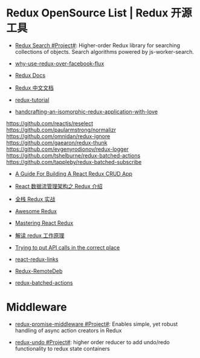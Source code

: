 # Redux OpenSource List | Redux 开源工具

- [Redux Search #Project#](https://github.com/treasure-data/redux-search): Higher-order Redux library for searching collections of objects. Search algorithms powered by js-worker-search.

- [why-use-redux-over-facebook-flux](http://stackoverflow.com/questions/32461229/why-use-redux-over-facebook-flux)

- [Redux Docs](http://rackt.org/redux/index.html)
- [Redux 中文文档](http://camsong.github.io/redux-in-chinese/)
- [redux-tutorial](https://github.com/happypoulp/redux-tutorial)
- [handcrafting-an-isomorphic-redux-application-with-love](https://medium.com/front-end-developers/handcrafting-an-isomorphic-redux-application-with-love-40ada4468af4#.tnkjvjbfh)

https://github.com/reactjs/reselect
https://github.com/paularmstrong/normalizr
https://github.com/omnidan/redux-ignore
https://github.com/gaearon/redux-thunk
https://github.com/evgenyrodionov/redux-logger
https://github.com/tshelburne/redux-batched-actions
https://github.com/tappleby/redux-batched-subscribe

- [A Guide For Building A React Redux CRUD App](https://medium.com/@rajaraodv/a-guide-for-building-a-react-redux-crud-app-7fe0b8943d0f#.y5mvs4xmb)

- [React 数据流管理架构之 Redux 介绍](http://www.open-open.com/lib/view/open1444013746182.html)

- [全栈 Redux 实战](http://www.tuicool.com/articles/mqiyiq7)
- [Awesome Redux](https://github.com/xgrommx/awesome-redux)
- [Mastering React Redux](https://www.stanleycyang.com/tutorials/mastering-react-redux)
- [解读 redux 工作原理](http://zhenhua-lee.github.io/react/redux.html)
- [Trying to put API calls in the correct place](https://github.com/rackt/redux/issues/291)
- [react-redux-links](https://github.com/markerikson/react-redux-links)

- [Redux-RemoteDeb](https://github.com/zalmoxisus/redux-remotedev)

- [redux-batched-actions](https://github.com/tshelburne/redux-batched-actions)

# Middleware

- [redux-promise-middleware #Project#](https://github.com/pburtchaell/redux-promise-middleware): Enables simple, yet robust handling of async action creators in Redux

- [redux-undo #Project#](https://github.com/omnidan/redux-undo): higher order reducer to add undo/redo functionality to redux state containers
